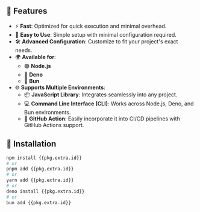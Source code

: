 ## 🌟 Features

- ⚡ **Fast**: Optimized for quick execution and minimal overhead.
- 🚀 **Easy to Use**: Simple setup with minimal configuration required.
- 🛠️ **Advanced Configuration**: Customize to fit your project's exact needs.
- 🌍 **Available for**:
  - 🟢 **Node.js**
  - 🦕 **Deno**
  - 🍞 **Bun**
- 🌐 **Supports Multiple Environments**:
  - 📦 **JavaScript Library**: Integrates seamlessly into any project.
  - 💻 **Command Line Interface (CLI)**: Works across Node.js, Deno, and Bun environments.
  - 🤖 **GitHub Action**: Easily incorporate it into CI/CD pipelines with GitHub Actions support.

## 🔑 Installation

```bash
npm install {{pkg.extra.id}}
# or 
pnpm add {{pkg.extra.id}}
# or 
yarn add {{pkg.extra.id}}
# or 
deno install {{pkg.extra.id}}
# or 
bun add {{pkg.extra.id}}
```
